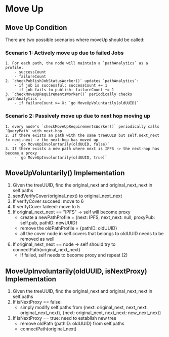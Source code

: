 # Move Up

## Move Up Condition
There are two possible scenarios where moveUp should be called:
### Scenario 1: Actively move up due to failed Jobs
    1. For each path, the node will maintain a `pathAnalytics` as a profile.
        - successCount
        - failureCount
    2. `checkPublishJobStatusWorker()` updates `pathAnalytics`:
        - if job is successful: successCount += 1
        - if job fails to publish: failureCount += 1
    3. `checkMoveUpRequirementsWorker()` periodically checks `pathAnalytics`:
        - if failureCount >= X: `go MoveUpVoluntarily(oldUUID)`
### Scenario 2: Passively move up due to next hop moving up
    1. every node's `checkMoveUpRequirementsWorker()` periodically calls `QueryPath` with next-hop
    2. If there exists an path with the same treeUUID but self.next_next != next.next -> the next-hop has moved up
        - `go MoveUpInvoluntarily(oldUUID, false)`
    3. If there exists a new path where next is IPFS -> the next-hop has become a proxy
        - `go MoveUpInvoluntarily(oldUUID, true)`

## MoveUpVoluntarily() Implementation
1. Given the treeUUID, find the original_next and original_next_next in self.paths
2. sendVerifyCover(original_next) to original_next_next
3. If verifyCover succeed: move to 6
4. If verifyCover faileed: move to 5
5. If original_next_next == "IPFS" -> self will become proxy
    - create a newPathProfile = {next: IPFS, next_next: null, proxyPub: self.pub, pathID: newUUID}
    - remove the oldPathProfile = {pathID: oldUUID}
    - all the cover node in self.covers that belongs to oldUUID needs to be removed as well 
6. If original_next_next == node -> self should try to connectPath(original_next_next)
   - If failed, self needs to become proxy and repeat (2)

## MoveUpInvoluntarily(oldUUID, isNextProxy) Implementation
1. Given the treeUUID, find the original_next and original_next_next in self.paths
2. If isNextProxy == false:
    - simply modify self.paths from {next: original_next, next_next: original_next_next}, {next: original_next, next_next: new_next_next}
4. If isNextProxy == true: need to establish new tree
    - remove oldPath {pathID: oldUUID} from self.paths
    - connectPath(original_next)

